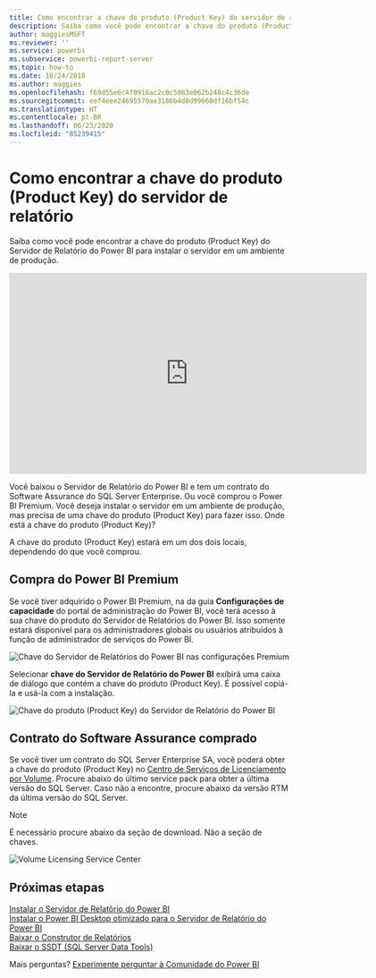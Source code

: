 ```yaml
---
title: Como encontrar a chave do produto (Product Key) do servidor de relatório
description: Saiba como você pode encontrar a chave do produto (Product Key) do Servidor de Relatório do Power BI para instalar o servidor em um ambiente de produção.
author: maggiesMSFT
ms.reviewer: ''
ms.service: powerbi
ms.subservice: powerbi-report-server
ms.topic: how-to
ms.date: 10/24/2018
ms.author: maggies
ms.openlocfilehash: f69d55e6c4f0916ac2c0c5083e062b248c4c36de
ms.sourcegitcommit: eef4eee24695570ae3186b4d8d99660df16bf54c
ms.translationtype: HT
ms.contentlocale: pt-BR
ms.lasthandoff: 06/23/2020
ms.locfileid: "85239415"
---
```

# <a name="how-to-find-your-report-server-product-key"></a>Como encontrar a chave do produto (Product Key) do servidor de relatório
Saiba como você pode encontrar a chave do produto (Product Key) do Servidor de Relatório do Power BI para instalar o servidor em um ambiente de produção.

<iframe width="640" height="360" src="https://www.youtube.com/embed/6CQnf-NGtpU?rel=0&amp;showinfo=0" frameborder="0" allowfullscreen></iframe>

Você baixou o Servidor de Relatório do Power BI e tem um contrato do Software Assurance do SQL Server Enterprise. Ou você comprou o Power BI Premium. Você deseja instalar o servidor em um ambiente de produção, mas precisa de uma chave do produto (Product Key) para fazer isso. Onde está a chave do produto (Product Key)? 

A chave do produto (Product Key) estará em um dos dois locais, dependendo do que você comprou.

## <a name="purchased-power-bi-premium"></a>Compra do Power BI Premium
Se você tiver adquirido o Power BI Premium, na da guia **Configurações de capacidade** do portal de administração do Power BI, você terá acesso à sua chave do produto do Servidor de Relatórios do Power BI. Isso somente estará disponível para os administradores globais ou usuários atribuídos à função de administrador de serviços do Power BI.

![Chave do Servidor de Relatórios do Power BI nas configurações Premium](media/find-product-key/pbirs-product-key.png)

Selecionar **chave do Servidor de Relatório do Power BI** exibirá uma caixa de diálogo que contém a chave do produto (Product Key). É possível copiá-la e usá-la com a instalação.

![Chave do produto (Product Key) do Servidor de Relatório do Power BI](media/find-product-key/pbirs-product-key-dialog.png)

## <a name="purchased-software-assurance-agreement"></a>Contrato do Software Assurance comprado
Se você tiver um contrato do SQL Server Enterprise SA, você poderá obter a chave do produto (Product Key) no [Centro de Serviços de Licenciamento por Volume](https://www.microsoft.com/Licensing/servicecenter/). Procure abaixo do último service pack para obter a última versão do SQL Server. Caso não a encontre, procure abaixo da versão RTM da última versão do SQL Server.

> [!NOTE]
> É necessário procure abaixo da seção de download. Não a seção de chaves.
> 
> 

![](media/find-product-key/vlsc-download.png "Volume Licensing Service Center")

## <a name="next-steps"></a>Próximas etapas
[Instalar o Servidor de Relatório do Power BI](install-report-server.md)  
[Instalar o Power BI Desktop otimizado para o Servidor de Relatório do Power BI](install-powerbi-desktop.md)  
[Baixar o Construtor de Relatórios](https://www.microsoft.com/download/details.aspx?id=53613)  
[Baixar o SSDT (SQL Server Data Tools)](https://go.microsoft.com/fwlink/?LinkID=616714)

Mais perguntas? [Experimente perguntar à Comunidade do Power BI](https://community.powerbi.com/)

